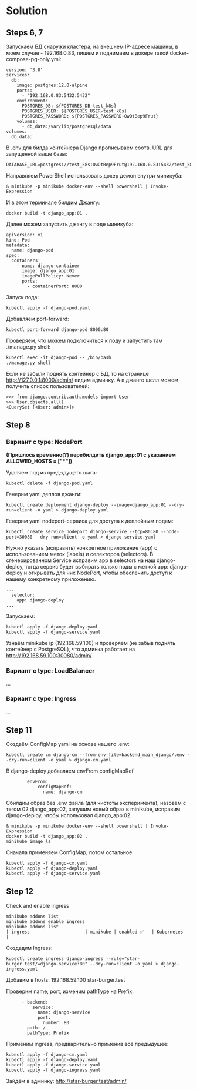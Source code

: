 # Solution

## Steps 6, 7
Запускаем БД снаружи кластера, на внешнем IP-адресе машины, в моем случае - 192.168.0.83, пишем и поднимаем в докере такой docker-compose-pg-only.yml:
```
version: '3.8'
services:
  db:
    image: postgres:12.0-alpine
    ports:
      - "192.168.0.83:5432:5432"
    environment:
      POSTGRES_DB: ${POSTGRES_DB-test_k8s}
      POSTGRES_USER: ${POSTGRES_USER-test_k8s}
      POSTGRES_PASSWORD: ${POSTGRES_PASSWORD-OwOtBep9Frut}
    volumes:
      - db_data:/var/lib/postgresql/data
volumes:
  db_data:
```
В .env для билда контейнера Django прописываем соотв. URL для запущенной выше базы:
```
DATABASE_URL=postgres://test_k8s:OwOtBep9Frut@192.168.0.83:5432/test_k8s
```
Направляем PowerShell использовать докер демон внутри миникуба:
```
& minikube -p minikube docker-env --shell powershell | Invoke-Expression
```
И в этом терминале билдим Джангу:
```
docker build -t django_app:01 .
```
Далее можем запустить джангу в поде миникуба:
```
apiVersion: v1
kind: Pod
metadata:
  name: django-pod
spec:
  containers:
    - name: django-container
      image: django_app:01
      imagePullPolicy: Never
      ports:
        - containerPort: 8000
```
Запуск пода:
```
kubectl apply -f django-pod.yaml
```
Добавляем port-forward:
```
kubectl port-forward django-pod 8000:80
```
Проверяем, что можем подключиться к поду и запустить там ./manage.py shell:
```
kubectl exec -it django-pod -- /bin/bash
./manage.py shell
```
Если не забыли поднять контейнер с БД, то на странице http://127.0.0.1:8000/admin/ видим админку. А в джанго шелл можем получить список пользователей:
```
>>> from django.contrib.auth.models import User
>>> User.objects.all()
<QuerySet [<User: admin>]>
```

## Step 8

### Вариант с type: NodePort

**(Пришлось временно(?) перебилдить django_app:01 с указанием ALLOWED_HOSTS = ["*"])**

Удаляем под из предыдущего шага:
```
kubectl delete -f django-pod.yaml
```
Генерим yaml деплоя джанги:
```
kubectl create deployment django-deploy --image=django_app:01 --dry-run=client -o yaml > django-deploy.yaml
```
Генерим yaml nodeport-сервиса для доступа к деплойным подам:
```
kubectl create service nodeport django-service --tcp=80:80 --node-port=30080 --dry-run=client -o yaml > django-service.yaml
```
Нужно указать (исправить) конкретное приложение (app) с использованием меток (labels) и селекторов (selectors). В сгенерированном Service исправим app в selectors на наш django-deploy, тогда сервис будет выбирать только поды с меткой app: django-deploy и открывать для них NodePort, чтобы обеспечить доступ к нашему конкретному приложению.
```
...
  selector:
    app: django-deploy
...
```
Запускаем:
```
kubectl apply -f django-deploy.yaml
kubectl apply -f django-service.yaml
```
Узнаём minikube ip (192.168.59.100) и проверяем (не забыв поднять контейнер с PostgreSQL), что админка работает на http://192.168.59.100:30080/admin/

### Вариант с type: LoadBalancer 
...

### Вариант с type: Ingress 
...

## Step 11
Создаём ConfigMap yaml на основе нашего .env:
```
kubectl create cm django-cm --from-env-file=backend_main_django/.env --dry-run=client -o yaml > django-cm.yaml
```
В django-deploy добавляем envFrom configMapRef
```
        envFrom:
          - configMapRef:
              name: django-cm
``` 
Сбилдим образ без .env файла (для чистоты эксперимента), назовём с тегом 02 django_app:02, запушим новый образ в minikube, исправим django-deploy, чтобы использовал django_app:02.
```
& minikube -p minikube docker-env --shell powershell | Invoke-Expression
docker build -t django_app:02 .
minikube image ls
```

Сначала применяем ConfigMap, потом остальное:
```
kubectl apply -f django-cm.yaml
kubectl apply -f django-deploy.yaml
kubectl apply -f django-service.yaml
```

## Step 12

Check and enable ingress
```
minikube addons list
minikube addons enable ingress
minikube addons list
| ingress                     | minikube | enabled ✅   | Kubernetes                     |
```

Создадим Ingress:
```
kubectl create ingress django-ingress --rule="star-burger.test/=django-service:80" --dry-run=client -o yaml > django-ingress.yaml
```

Добавим в hosts: 192.168.59.100 star-burger.test

Проверим name, port, изменим pathType на Prefix:
```
      - backend:
          service:
            name: django-service
            port:
              number: 80
        path: /
        pathType: Prefix
```
Применим ingress, предварительно применив всё предыдущее:
```
kubectl apply -f django-cm.yaml
kubectl apply -f django-deploy.yaml
kubectl apply -f django-service.yaml
kubectl apply -f django-ingress.yaml
```
Зайдём в админку: http://star-burger.test/admin/